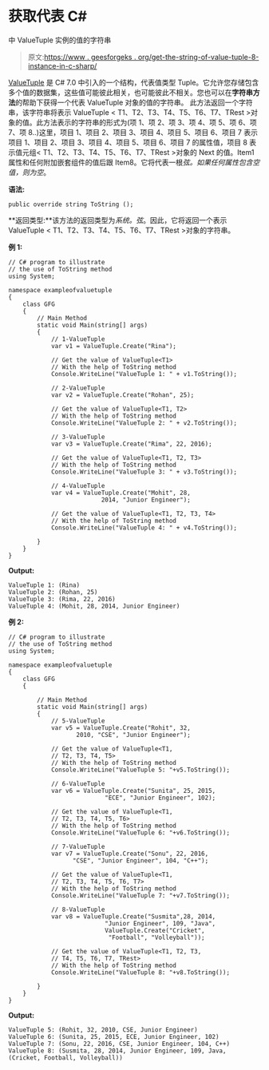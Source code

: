 # 获取代表 C#

中 ValueTuple <t1>实例的值的字符串</t1>

> 原文:[https://www . geesforgeks . org/get-the-string-of-value-tuple-8-instance-in-c-sharp/](https://www.geeksforgeeks.org/getting-the-string-that-represent-the-value-of-valuetuple-8-instance-in-c-sharp/)

[ValueTuple](https://www.geeksforgeeks.org/valuetuple-in-c-sharp/) 是 C# 7.0 中引入的一个结构，代表值类型 Tuple。它允许您存储包含多个值的数据集，这些值可能彼此相关，也可能彼此不相关。您也可以在**字符串方法**的帮助下获得一个代表 ValueTuple 对象的值的字符串。
此方法返回一个字符串，该字符串将表示 ValueTuple < T1、T2、T3、T4、T5、T6、T7、TRest >对象的值。此方法表示的字符串的形式为(项 1、项 2、项 3、项 4、项 5、项 6、项 7、项 8..)这里，项目 1、项目 2、项目 3、项目 4、项目 5、项目 6、项目 7 表示项目 1、项目 2、项目 3、项目 4、项目 5、项目 6、项目 7 的属性值，项目 8 表示值元组< T1、T2、T3、T4、T5、T6、T7、TRest >对象的 Next 的值。Item1 属性和任何附加嵌套组件的值后跟 Item8。它将代表一根*弦。如果任何属性包含空值，则为空*。

**语法:**

```
public override string ToString ();
```

**返回类型:**该方法的返回类型为*系统。弦*。因此，它将返回一个表示 ValueTuple < T1、T2、T3、T4、T5、T6、T7、TRest >对象的字符串。

**例 1:**

```
// C# program to illustrate
// the use of ToString method
using System;

namespace exampleofvaluetuple
{
    class GFG
    {
        // Main Method
        static void Main(string[] args)
        {
            // 1-ValueTuple
            var v1 = ValueTuple.Create("Rina");

            // Get the value of ValueTuple<T1>
            // With the help of ToString method
            Console.WriteLine("ValueTuple 1: " + v1.ToString());

            // 2-ValueTuple
            var v2 = ValueTuple.Create("Rohan", 25);

            // Get the value of ValueTuple<T1, T2>
            // With the help of ToString method
            Console.WriteLine("ValueTuple 2: " + v2.ToString());

            // 3-ValueTuple
            var v3 = ValueTuple.Create("Rima", 22, 2016);

            // Get the value of ValueTuple<T1, T2, T3>
            // With the help of ToString method
            Console.WriteLine("ValueTuple 3: " + v3.ToString());

            // 4-ValueTuple
            var v4 = ValueTuple.Create("Mohit", 28, 
                          2014, "Junior Engineer");

            // Get the value of ValueTuple<T1, T2, T3, T4>
            // With the help of ToString method
            Console.WriteLine("ValueTuple 4: " + v4.ToString());

        }
    }
}
```

**Output:**

```
ValueTuple 1: (Rina)
ValueTuple 2: (Rohan, 25)
ValueTuple 3: (Rima, 22, 2016)
ValueTuple 4: (Mohit, 28, 2014, Junior Engineer)

```

**例 2:**

```
// C# program to illustrate 
// the use of ToString method
using System;

namespace exampleofvaluetuple
{
    class GFG
    {

        // Main Method
        static void Main(string[] args)
        {
            // 5-ValueTuple
            var v5 = ValueTuple.Create("Rohit", 32,
                   2010, "CSE", "Junior Engineer");

            // Get the value of ValueTuple<T1,
            // T2, T3, T4, T5>
            // With the help of ToString method
            Console.WriteLine("ValueTuple 5: "+v5.ToString());

            // 6-ValueTuple
            var v6 = ValueTuple.Create("Sunita", 25, 2015, 
                           "ECE", "Junior Engineer", 102);

            // Get the value of ValueTuple<T1, 
            // T2, T3, T4, T5, T6>
            // With the help of ToString method
            Console.WriteLine("ValueTuple 6: "+v6.ToString());

            // 7-ValueTuple
            var v7 = ValueTuple.Create("Sonu", 22, 2016, 
                  "CSE", "Junior Engineer", 104, "C++");

            // Get the value of ValueTuple<T1,
            // T2, T3, T4, T5, T6, T7>
            // With the help of ToString method
            Console.WriteLine("ValueTuple 7: "+v7.ToString());

            // 8-ValueTuple
            var v8 = ValueTuple.Create("Susmita",28, 2014, 
                           "Junior Engineer", 109, "Java",
                           ValueTuple.Create("Cricket", 
                            "Football", "Volleyball"));

            // Get the value of ValueTuple<T1, T2, T3,
            // T4, T5, T6, T7, TRest>
            // With the help of ToString method
            Console.WriteLine("ValueTuple 8: "+v8.ToString());

        }
    }
}
```

**Output:**

```
ValueTuple 5: (Rohit, 32, 2010, CSE, Junior Engineer)
ValueTuple 6: (Sunita, 25, 2015, ECE, Junior Engineer, 102)
ValueTuple 7: (Sonu, 22, 2016, CSE, Junior Engineer, 104, C++)
ValueTuple 8: (Susmita, 28, 2014, Junior Engineer, 109, Java, (Cricket, Football, Volleyball))

```